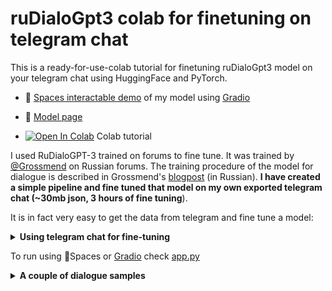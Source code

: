# ruDialoGpt3 colab for finetuning on telegram chat
This is a ready-for-use-colab tutorial for finetuning ruDialoGpt3 model on your telegram chat using HuggingFace and PyTorch.

- 🤗 [Spaces interactable demo](https://huggingface.co/spaces/Kirili4ik/chat-with-Kirill) of my model using [Gradio](https://github.com/gradio-app/gradio)

- 🤗 [Model page](https://huggingface.co/Kirili4ik/ruDialoGpt3-medium-finetuned-telegram) 

- [![Open In Colab](https://colab.research.google.com/assets/colab-badge.svg)](https://colab.research.google.com/drive/1fnAVURjyZRK9VQg1Co_-SKUQnRES8l9R?usp=sharing) Colab tutorial 


I used RuDialoGPT-3 trained on forums to fine tune. It was trained by [@Grossmend](https://github.com/Grossmend) on Russian forums. The training procedure of the model for dialogue is described in Grossmend's [blogpost](https://habr.com/ru/company/icl_services/blog/548244/) (in Russian). **I have created a simple pipeline and fine tuned that model on my own exported telegram chat (~30mb json, 3 hours of fine tuning**). 

It is in fact very easy to get the data from telegram and fine tune a model:
<details>
 <summary><b>Using telegram chat for fine-tuning</b>
 </summary>
1) Export your telegram chat as JSON

![](https://raw.githubusercontent.com/Kirili4ik/ruDialoGpt3-finetune-colab/main/samples/how-to-export-chat.jpg)

2) Upload it to colab

![](https://raw.githubusercontent.com/Kirili4ik/ruDialoGpt3-finetune-colab/main/samples/how-to-upload-json.jpg)

3) The code will create a dataset for you

4) Wait a bit! 
 
5) :tada: (Inference and smile)
</details>
 
To run using 🤗Spaces or [Gradio](https://github.com/gradio-app/gradio) check [app.py](app.py)  
 

<details>
  <summary><b>A couple of dialogue samples</b>
  </summary>
  <img src="https://raw.githubusercontent.com/Kirili4ik/ruDialoGpt3-finetune-colab/main/samples/sample3.jpg">
  <img src="https://raw.githubusercontent.com/Kirili4ik/ruDialoGpt3-finetune-colab/main/samples/sample4.jpg">
  <img src="https://raw.githubusercontent.com/Kirili4ik/ruDialoGpt3-finetune-colab/main/samples/sample5.jpg">
  <img src="https://raw.githubusercontent.com/Kirili4ik/ruDialoGpt3-finetune-colab/main/samples/sample1.jpg">
  <img src="https://raw.githubusercontent.com/Kirili4ik/ruDialoGpt3-finetune-colab/main/samples/sample2.jpg">
</details>
